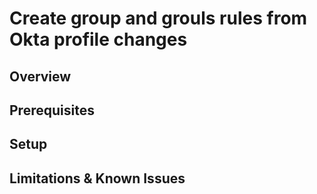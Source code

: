 # Create group and grouls rules from Okta profile changes

## Overview

## Prerequisites

## Setup


## Limitations & Known Issues

